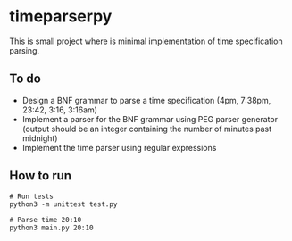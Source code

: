 # timeparserpy
This is small project where is minimal implementation of time specification parsing.

## To do
* Design a BNF grammar to parse a time specification (4pm, 7:38pm, 23:42, 3:16, 3:16am)
* Implement a parser for the BNF grammar using PEG parser generator (output should be an integer containing the number of minutes past midnight)
* Implement the time parser using regular expressions

## How to run
```
# Run tests
python3 -m unittest test.py

# Parse time 20:10
python3 main.py 20:10
```
